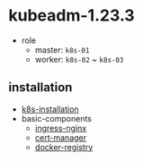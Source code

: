 # kubeadm-1.23.3
* role
  + master: `k8s-01`
  + worker: `k8s-02` ~ `k8s-03`

## installation
* [k8s-installation](k8s-installation.md)
* basic-components
  + [ingress-nginx](basic-components/ingress-nginx.md)
  + [cert-manager](basic-components/cert-manager.md)
  + [docker-registry](basic-components/docker-registry.md)